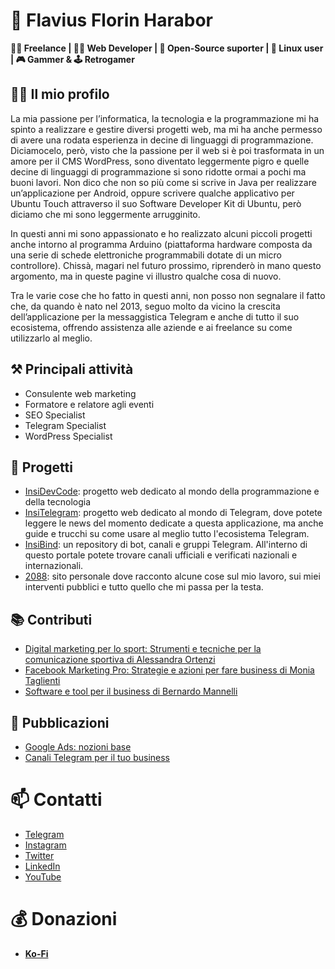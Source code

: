 # 👋 Flavius Florin Harabor
 **👨‍🏫 Freelance | 👨‍💻 Web Developer | 📖 Open-Source suporter | 🐧 Linux user | 🎮 Gammer & 🕹 Retrogamer**

## 👨‍🏫 Il mio profilo
La mia passione per l’informatica, la tecnologia e la programmazione mi ha spinto a realizzare e gestire diversi progetti web, ma mi ha anche permesso di avere una rodata esperienza in decine di linguaggi di programmazione. Diciamocelo, però, visto che la passione per il web si è poi trasformata in un amore per il CMS WordPress, sono diventato leggermente pigro e quelle decine di linguaggi di programmazione si sono ridotte ormai a pochi ma buoni lavori. Non dico che non so più come si scrive in Java per realizzare un’applicazione per Android, oppure scrivere qualche applicativo per Ubuntu Touch attraverso il suo Software Developer Kit di Ubuntu, però diciamo che mi sono leggermente arrugginito.

In questi anni mi sono appassionato e ho realizzato alcuni piccoli progetti anche intorno al programma Arduino (piattaforma hardware composta da una serie di schede elettroniche programmabili dotate di un micro controllore). Chissà, magari nel futuro prossimo, riprenderò in mano questo argomento, ma in queste pagine vi illustro qualche cosa di nuovo.

Tra le varie cose che ho fatto in questi anni, non posso non segnalare il fatto che, da quando è nato nel 2013, seguo molto da vicino la crescita dell’applicazione per la messaggistica Telegram e anche di tutto il suo ecosistema, offrendo assistenza alle aziende e ai freelance su come utilizzarlo al meglio.

## ⚒ Principali attività
- Consulente web marketing
- Formatore e relatore agli eventi
- SEO Specialist
- Telegram Specialist
- WordPress Specialist

## 👥 Progetti
- [InsiDevCode](https://www.insidevcode.eu/): progetto web dedicato al mondo della programmazione e della tecnologia
- [InsiTelegram](https://insidetelegram.eu/): progetto web dedicato al mondo di Telegram, dove potete leggere le news del momento dedicate a questa applicazione, ma anche guide e trucchi su come usare al meglio tutto l'ecosistema Telegram.
- [InsiBind](http://insidebind.eu/): un repository di bot, canali e gruppi Telegram. All'interno di questo portale potete trovare canali ufficiali e verificati nazionali e internazionali.
- [2088](https://2088.it/blog/): sito personale dove racconto alcune cose sul mio lavoro, sui miei interventi pubblici e tutto quello che mi passa per la testa.

## 📚 Contributi
- [Digital marketing per lo sport: Strumenti e tecniche per la comunicazione sportiva  di Alessandra Ortenzi](https://books.google.it/books?isbn=8820380560)
- [Facebook Marketing Pro: Strategie e azioni per fare business di Monia Taglienti](https://books.google.it/books?isbn=8820385023)
- [Software e tool per il business di Bernardo Mannelli](https://www.google.it/books/edition/Software_e_tool_per_il_business_Dove_si/tkQ9zgEACAAJ?hl=it&kptab=overview)

## 📝 Pubblicazioni
- [Google Ads: nozioni base](https://2088.it/google-ads-nozioni-base-2/)
- [Canali Telegram per il tuo business](https://2088.it/canali-telegram-per-il-tuo-business-e-book/)


# 📫 Contatti
- [Telegram](https://t.me/ErBoss88)
- [Instagram](https://instagram.com/flaviusharabor/)
- [Twitter](https://twitter.com/FlaviusHarabor)
- [LinkedIn](https://www.linkedin.com/in/flaviusflorinharabor/)
- [YouTube](http://www.youtube.com/c/FlaviusFlorinHarabor)

# 💰 Donazioni
- **[Ko-Fi](https://ko-fi.com/insidetelegramproject)**


<!--
**florin88/florin88** is a ✨ _special_ ✨ repository because its `README.md` (this file) appears on your GitHub profile.

Here are some ideas to get you started:

- 🔭 I’m currently working on ...
- 🌱 I’m currently learning ...
- 👯 I’m looking to collaborate on ...
- 🤔 I’m looking for help with ...
- 💬 Ask me about ...
- 📫 How to reach me: ...
- 😄 Pronouns: ...
- ⚡ Fun fact: ...
-->
